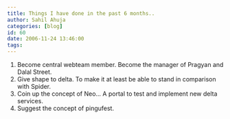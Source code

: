```yaml
---
title: Things I have done in the past 6 months..
author: Sahil Ahuja
categories: [blog]
id: 60
date: 2006-11-24 13:46:00
tags:
---
```


1.  Become central webteam member. Become the manager of Pragyan and Dalal Street.
2.  Give shape to delta. To make it at least be able to stand in comparison with Spider.
3.  Coin up the concept of Neo... A portal to test and implement new delta services.
4.  Suggest the concept of pingufest.